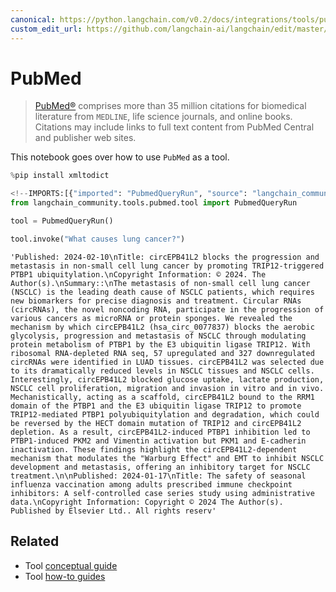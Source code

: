 ```yaml
---
canonical: https://python.langchain.com/v0.2/docs/integrations/tools/pubmed/
custom_edit_url: https://github.com/langchain-ai/langchain/edit/master/docs/docs/integrations/tools/pubmed.ipynb
---
```


# PubMed

>[PubMed®](https://pubmed.ncbi.nlm.nih.gov/) comprises more than 35 million citations for biomedical literature from `MEDLINE`, life science journals, and online books. Citations may include links to full text content from PubMed Central and publisher web sites.

This notebook goes over how to use `PubMed` as a tool.


```python
%pip install xmltodict
```


```python
<!--IMPORTS:[{"imported": "PubmedQueryRun", "source": "langchain_community.tools.pubmed.tool", "docs": "https://api.python.langchain.com/en/latest/tools/langchain_community.tools.pubmed.tool.PubmedQueryRun.html", "title": "PubMed"}]-->
from langchain_community.tools.pubmed.tool import PubmedQueryRun
```


```python
tool = PubmedQueryRun()
```


```python
tool.invoke("What causes lung cancer?")
```



```output
'Published: 2024-02-10\nTitle: circEPB41L2 blocks the progression and metastasis in non-small cell lung cancer by promoting TRIP12-triggered PTBP1 ubiquitylation.\nCopyright Information: © 2024. The Author(s).\nSummary::\nThe metastasis of non-small cell lung cancer (NSCLC) is the leading death cause of NSCLC patients, which requires new biomarkers for precise diagnosis and treatment. Circular RNAs (circRNAs), the novel noncoding RNA, participate in the progression of various cancers as microRNA or protein sponges. We revealed the mechanism by which circEPB41L2 (hsa_circ_0077837) blocks the aerobic glycolysis, progression and metastasis of NSCLC through modulating protein metabolism of PTBP1 by the E3 ubiquitin ligase TRIP12. With ribosomal RNA-depleted RNA seq, 57 upregulated and 327 downregulated circRNAs were identified in LUAD tissues. circEPB41L2 was selected due to its dramatically reduced levels in NSCLC tissues and NSCLC cells. Interestingly, circEPB41L2 blocked glucose uptake, lactate production, NSCLC cell proliferation, migration and invasion in vitro and in vivo. Mechanistically, acting as a scaffold, circEPB41L2 bound to the RRM1 domain of the PTBP1 and the E3 ubiquitin ligase TRIP12 to promote TRIP12-mediated PTBP1 polyubiquitylation and degradation, which could be reversed by the HECT domain mutation of TRIP12 and circEPB41L2 depletion. As a result, circEPB41L2-induced PTBP1 inhibition led to PTBP1-induced PKM2 and Vimentin activation but PKM1 and E-cadherin inactivation. These findings highlight the circEPB41L2-dependent mechanism that modulates the "Warburg Effect" and EMT to inhibit NSCLC development and metastasis, offering an inhibitory target for NSCLC treatment.\n\nPublished: 2024-01-17\nTitle: The safety of seasonal influenza vaccination among adults prescribed immune checkpoint inhibitors: A self-controlled case series study using administrative data.\nCopyright Information: Copyright © 2024 The Author(s). Published by Elsevier Ltd.. All rights reserv'
```



## Related

- Tool [conceptual guide](/docs/concepts/#tools)
- Tool [how-to guides](/docs/how_to/#tools)